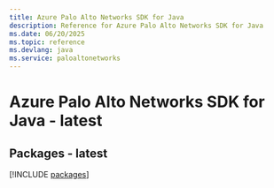 ```yaml
---
title: Azure Palo Alto Networks SDK for Java
description: Reference for Azure Palo Alto Networks SDK for Java
ms.date: 06/20/2025
ms.topic: reference
ms.devlang: java
ms.service: paloaltonetworks
---
```

# Azure Palo Alto Networks SDK for Java - latest
## Packages - latest
[!INCLUDE [packages](palo-alto-networks-index.md)]